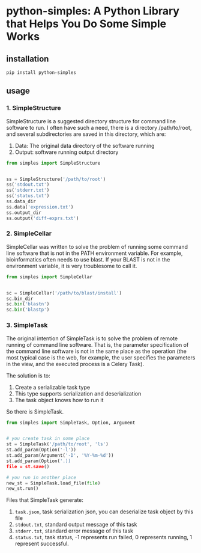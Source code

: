 # python-simples: A Python Library that Helps You Do Some Simple Works

## installation

```shell
pip install python-simples
```

## usage

### 1. SimpleStructure

SimpleStructure is a suggested directory structure for command line software to run.
I often have such a need, there is a directory /path/to/root,
and several subdirectories are saved in this directory, which are:

1. Data: The original data directory of the software running
2. Output: software running output directory

```python
from simples import SimpleStructure


ss = SimpleStructure('/path/to/root')
ss('stdout.txt')
ss('stderr.txt')
ss('status.txt')
ss.data_dir
ss.data('expression.txt')
ss.output_dir
ss.output('diff-exprs.txt')
```

### 2. SimpleCellar

SimpleCellar was written to solve the problem of running some command line
software that is not in the PATH environment variable. For example, bioinformatics often needs to use blast.
If your BLAST is not in the environment variable, it is very troublesome to call it.

```python
from simples import SimpleCellar


sc = SimpleCellar('/path/to/blast/install')
sc.bin_dir
sc.bin('blastn')
sc.bin('blastp')
```

### 3. SimpleTask

The original intention of SimpleTask is to solve the problem of
remote running of command line software. That is, the parameter
specification of the command line software is not in the same
place as the operation (the most typical case is the web,
for example, the user specifies the parameters in the view,
and the executed process is a Celery Task).

The solution is to:

1. Create a serializable task type
2. This type supports serialization and deserialization
3. The task object knows how to run it

So there is SimpleTask.

```python
from simples import SimpleTask, Option, Argument


# you create task in some place
st = SimpleTask('/path/to/root', 'ls')
st.add_param(Option('-l'))
st.add_param(Argument('-D', '%Y-%m-%d'))
st.add_param(Option('.))
file = st.save()

# you run in another place
new_st = SimpleTask.load_file(file)
new_st.run()
```

Files that SimpleTask generate:

1. `task.json`, task serialization json, you can deserialize task object by this file
2. `stdout.txt`, standard output message of this task
3. `stderr.txt`, standard error message of this task
4. `status.txt`, task status, -1 represents run failed, 0 represents running, 1 represent successful.
